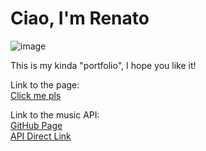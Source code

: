 # Ciao, I'm Renato
![image](https://github.com/user-attachments/assets/af6dbd91-c79f-48df-a7b9-bc15a1fe660c)

This is my kinda "portfolio", I hope you like it!

Link to the page:  
[Click me pls](https://ReLoia.github.io)  

Link to the music API:  
[GitHub Page](https://github.com/ReLoia/reloia_listen)  
[API Direct Link](https://reloia.ddns.net/reloia_listen/)
